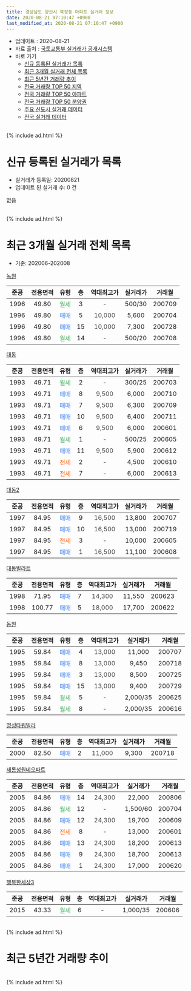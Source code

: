 ```yaml
---
title: 경상남도 양산시 북정동 아파트 실거래 정보
date: 2020-08-21 07:10:47 +0900
last_modified_at: 2020-08-21 07:10:47 +0900
---
```


* 업데이트 : 2020-08-21
* 자료 출처 : [국토교통부 실거래가 공개시스템](http://rt.molit.go.kr)
* 바로 가기
    * [신규 등록된 실거래가 목록](#신규-등록된-실거래가-목록)
    * [최근 3개월 실거래 전체 목록](#최근-3개월-실거래-전체-목록)
    * [최근 5년간 거래량 추이](#최근-5년간-거래량-추이)
    * [전국 거래량 TOP 50 지역](https://inasie.github.io/apt-trade-info/최근-3개월-전국에서-가장-거래가-많이-발생한-지역)
    * [전국 거래량 TOP 50 아파트](https://inasie.github.io/apt-trade-info/최근-3개월-전국에서-가장-거래가-많이-발생한-아파트)
    * [전국 거래량 TOP 50 분양권](https://inasie.github.io/apt-trade-info/최근-3개월-전국에서-가장-거래가-많이-발생한-분양권)
    * [주요 신도시 실거래 데이터](https://inasie.github.io/apt-trade-info/주요-신도시)
    * [전국 실거래 데이터](https://inasie.github.io/apt-trade-info/전국)
<br>
{% include ad.html %}
<br>

# 신규 등록된 실거래가 목록
* 실거래가 등록일: 20200821
* 업데이트 된 실거래 수: 0 건

없음

<br>
{% include ad.html %}
<br>

# 최근 3개월 실거래 전체 목록
* 기준: 202006-202008


[녹원](https://search.naver.com/search.naver?query=%EA%B2%BD%EC%83%81%EB%82%A8%EB%8F%84+%EC%96%91%EC%82%B0%EC%8B%9C+%EB%B6%81%EC%A0%95%EB%8F%99+%EB%85%B9%EC%9B%90)

|준공|전용면적|유형|층|역대최고가|실거래가|거래월|
|:---:|:---:|:---:|:---:|:---:|:---:|:---:|
|1996|49.80|<span style="color:#34a853">월세</span>|3|<span style="color:#444444">-</span>|500/30|200709|
|1996|49.80|<span style="color:#4285f3">매매</span>|5|<span style="color:#444444">10,000</span>|5,600|200704|
|1996|49.80|<span style="color:#4285f3">매매</span>|15|<span style="color:#444444">10,000</span>|7,300|200728|
|1996|49.80|<span style="color:#34a853">월세</span>|14|<span style="color:#444444">-</span>|500/20|200708|

[대동](https://search.naver.com/search.naver?query=%EA%B2%BD%EC%83%81%EB%82%A8%EB%8F%84+%EC%96%91%EC%82%B0%EC%8B%9C+%EB%B6%81%EC%A0%95%EB%8F%99+%EB%8C%80%EB%8F%99)

|준공|전용면적|유형|층|역대최고가|실거래가|거래월|
|:---:|:---:|:---:|:---:|:---:|:---:|:---:|
|1993|49.71|<span style="color:#34a853">월세</span>|2|<span style="color:#444444">-</span>|300/25|200703|
|1993|49.71|<span style="color:#4285f3">매매</span>|8|<span style="color:#444444">9,500</span>|6,000|200710|
|1993|49.71|<span style="color:#4285f3">매매</span>|7|<span style="color:#444444">9,500</span>|6,300|200709|
|1993|49.71|<span style="color:#4285f3">매매</span>|10|<span style="color:#444444">9,500</span>|6,400|200711|
|1993|49.71|<span style="color:#4285f3">매매</span>|6|<span style="color:#444444">9,500</span>|6,000|200601|
|1993|49.71|<span style="color:#34a853">월세</span>|1|<span style="color:#444444">-</span>|500/25|200605|
|1993|49.71|<span style="color:#4285f3">매매</span>|11|<span style="color:#444444">9,500</span>|5,900|200612|
|1993|49.71|<span style="color:#ff5a00">전세</span>|2|<span style="color:#444444">-</span>|4,500|200610|
|1993|49.71|<span style="color:#ff5a00">전세</span>|7|<span style="color:#444444">-</span>|6,000|200613|

[대동2](https://search.naver.com/search.naver?query=%EA%B2%BD%EC%83%81%EB%82%A8%EB%8F%84+%EC%96%91%EC%82%B0%EC%8B%9C+%EB%B6%81%EC%A0%95%EB%8F%99+%EB%8C%80%EB%8F%992)

|준공|전용면적|유형|층|역대최고가|실거래가|거래월|
|:---:|:---:|:---:|:---:|:---:|:---:|:---:|
|1997|84.95|<span style="color:#4285f3">매매</span>|9|<span style="color:#444444">16,500</span>|13,800|200707|
|1997|84.95|<span style="color:#4285f3">매매</span>|10|<span style="color:#444444">16,500</span>|13,000|200719|
|1997|84.95|<span style="color:#ff5a00">전세</span>|3|<span style="color:#444444">-</span>|10,000|200605|
|1997|84.95|<span style="color:#4285f3">매매</span>|1|<span style="color:#444444">16,500</span>|11,100|200608|

[대동빌라트](https://search.naver.com/search.naver?query=%EA%B2%BD%EC%83%81%EB%82%A8%EB%8F%84+%EC%96%91%EC%82%B0%EC%8B%9C+%EB%B6%81%EC%A0%95%EB%8F%99+%EB%8C%80%EB%8F%99%EB%B9%8C%EB%9D%BC%ED%8A%B8)

|준공|전용면적|유형|층|역대최고가|실거래가|거래월|
|:---:|:---:|:---:|:---:|:---:|:---:|:---:|
|1998|71.95|<span style="color:#4285f3">매매</span>|7|<span style="color:#444444">14,300</span>|11,550|200623|
|1998|100.77|<span style="color:#4285f3">매매</span>|5|<span style="color:#444444">18,000</span>|17,700|200622|

[동원](https://search.naver.com/search.naver?query=%EA%B2%BD%EC%83%81%EB%82%A8%EB%8F%84+%EC%96%91%EC%82%B0%EC%8B%9C+%EB%B6%81%EC%A0%95%EB%8F%99+%EB%8F%99%EC%9B%90)

|준공|전용면적|유형|층|역대최고가|실거래가|거래월|
|:---:|:---:|:---:|:---:|:---:|:---:|:---:|
|1995|59.84|<span style="color:#4285f3">매매</span>|4|<span style="color:#444444">13,000</span>|11,000|200707|
|1995|59.84|<span style="color:#4285f3">매매</span>|8|<span style="color:#444444">13,000</span>|9,450|200718|
|1995|59.84|<span style="color:#4285f3">매매</span>|3|<span style="color:#444444">13,000</span>|8,500|200725|
|1995|59.84|<span style="color:#4285f3">매매</span>|15|<span style="color:#444444">13,000</span>|9,400|200729|
|1995|59.84|<span style="color:#34a853">월세</span>|5|<span style="color:#444444">-</span>|2,000/35|200625|
|1995|59.84|<span style="color:#34a853">월세</span>|8|<span style="color:#444444">-</span>|2,000/35|200616|

[명성타워빌라](https://search.naver.com/search.naver?query=%EA%B2%BD%EC%83%81%EB%82%A8%EB%8F%84+%EC%96%91%EC%82%B0%EC%8B%9C+%EB%B6%81%EC%A0%95%EB%8F%99+%EB%AA%85%EC%84%B1%ED%83%80%EC%9B%8C%EB%B9%8C%EB%9D%BC)

|준공|전용면적|유형|층|역대최고가|실거래가|거래월|
|:---:|:---:|:---:|:---:|:---:|:---:|:---:|
|2000|82.50|<span style="color:#4285f3">매매</span>|2|<span style="color:#444444">11,000</span>|9,300|200718|

[새롬성원네오파트](https://search.naver.com/search.naver?query=%EA%B2%BD%EC%83%81%EB%82%A8%EB%8F%84+%EC%96%91%EC%82%B0%EC%8B%9C+%EB%B6%81%EC%A0%95%EB%8F%99+%EC%83%88%EB%A1%AC%EC%84%B1%EC%9B%90%EB%84%A4%EC%98%A4%ED%8C%8C%ED%8A%B8)

|준공|전용면적|유형|층|역대최고가|실거래가|거래월|
|:---:|:---:|:---:|:---:|:---:|:---:|:---:|
|2005|84.86|<span style="color:#4285f3">매매</span>|14|<span style="color:#444444">24,300</span>|22,000|200806|
|2005|84.86|<span style="color:#34a853">월세</span>|12|<span style="color:#444444">-</span>|1,500/60|200704|
|2005|84.86|<span style="color:#4285f3">매매</span>|12|<span style="color:#444444">24,300</span>|19,700|200609|
|2005|84.86|<span style="color:#ff5a00">전세</span>|8|<span style="color:#444444">-</span>|13,000|200601|
|2005|84.86|<span style="color:#4285f3">매매</span>|13|<span style="color:#444444">24,300</span>|18,200|200613|
|2005|84.86|<span style="color:#4285f3">매매</span>|9|<span style="color:#444444">24,300</span>|18,700|200613|
|2005|84.86|<span style="color:#4285f3">매매</span>|1|<span style="color:#444444">24,300</span>|17,000|200620|

[행복한세상3](https://search.naver.com/search.naver?query=%EA%B2%BD%EC%83%81%EB%82%A8%EB%8F%84+%EC%96%91%EC%82%B0%EC%8B%9C+%EB%B6%81%EC%A0%95%EB%8F%99+%ED%96%89%EB%B3%B5%ED%95%9C%EC%84%B8%EC%83%813)

|준공|전용면적|유형|층|역대최고가|실거래가|거래월|
|:---:|:---:|:---:|:---:|:---:|:---:|:---:|
|2015|43.33|<span style="color:#34a853">월세</span>|6|<span style="color:#444444">-</span>|1,000/35|200606|


<br>
{% include ad.html %}
<br>

# 최근 5년간 거래량 추이


<div style="width:100%;">
    <canvas id="deal_progress" height="200"></canvas>
</div>

<script>
new Chart(document.getElementById("deal_progress"), {
    type: 'line',
    data: {
        labels: ['201508','201509','201510','201511','201512','201601','201602','201603','201604','201605','201606','201607','201608','201609','201610','201611','201612','201701','201702','201703','201704','201705','201706','201707','201708','201709','201710','201711','201712','201801','201802','201803','201804','201805','201806','201807','201808','201809','201810','201811','201812','201901','201902','201903','201904','201905','201906','201907','201908','201909','201910','201911','201912','202001','202002','202003','202004','202005','202006','202007','202008'],
        datasets: [{
            label: '매매',
            pointRadius: 1,
            data: [25, 22, 24, 15, 14, 19, 9, 25, 21, 16, 11, 10, 25, 23, 19, 25, 8, 7, 19, 19, 9, 14, 14, 14, 7, 10, 11, 9, 5, 9, 8, 10, 7, 8, 5, 7, 8, 11, 6, 7, 7, 6, 8, 10, 5, 5, 5, 3, 6, 10, 21, 13, 15, 6, 12, 14, 6, 10, 9, 12, 1],
            borderColor: "rgba(255, 201, 14, 1)",
            backgroundColor: "rgba(255, 201, 14, 0.5)",
            fill: false,
            lineTension: 0
        },{
            label: '전월세',
            pointRadius: 1,
            data: [10, 4, 9, 4, 3, 4, 7, 11, 2, 6, 2, 6, 0, 6, 6, 2, 5, 5, 11, 6, 2, 3, 1, 8, 6, 6, 4, 7, 5, 3, 5, 7, 2, 7, 5, 6, 3, 6, 3, 3, 7, 6, 5, 9, 3, 7, 3, 5, 7, 3, 6, 5, 2, 1, 10, 8, 3, 9, 8, 4, 0],
            borderColor: "rgba(0, 141, 185, 1)",
            backgroundColor: "rgba(0, 141, 185, 0.5)",
            fill: false,
            lineTension: 0
        }
        ]
    },
    options: {
        responsive: true,
        title: {
            display: false
        },
        tooltips: {
            mode: 'index',
            intersect: false
        },
        hover: {
            mode: 'nearest',
            intersect: true
        },
        scales: {
            xAxes: [{
                display: true,
                scaleLabel: {
                    display: true,
                    labelString: '년/월'
                }
            }],
            yAxes: [{
                display: true,
                ticks: {
                    suggestedMin: 0,
                },
                scaleLabel: {
                    display: true,
                    labelString: '실거래 수'
                }
            }]
        }
    }
});

</script>


<br>
{% include ad.html %}
<br>

